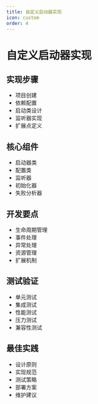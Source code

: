 ```yaml
---
title: 自定义启动器实现
icon: custom
order: 4
---
```


# 自定义启动器实现

## 实现步骤
- 项目创建
- 依赖配置
- 启动类设计
- 监听器实现
- 扩展点定义

## 核心组件
- 启动器类
- 配置类
- 监听器
- 初始化器
- 失败分析器

## 开发要点
- 生命周期管理
- 事件处理
- 异常处理
- 资源管理
- 扩展机制

## 测试验证
- 单元测试
- 集成测试
- 性能测试
- 压力测试
- 兼容性测试

## 最佳实践
- 设计原则
- 实现规范
- 测试策略
- 部署方案
- 维护建议
